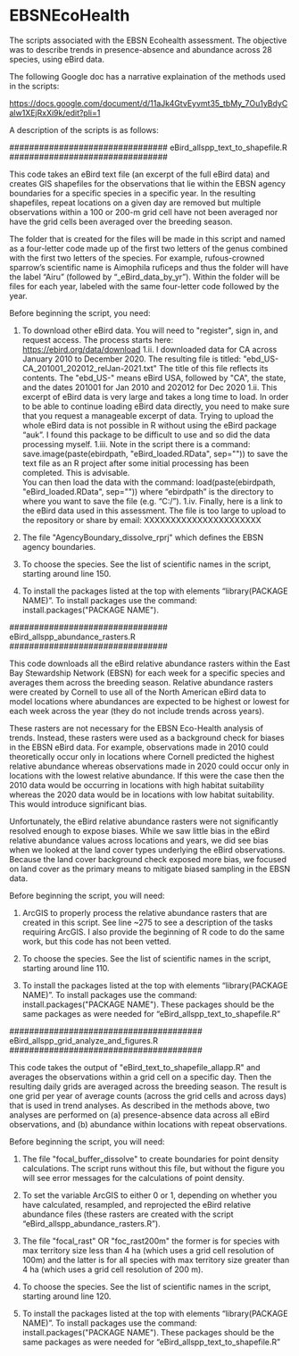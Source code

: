 # EBSNEcoHealth
The scripts associated with the EBSN Ecohealth assessment.  The objective was to describe trends in presence-absence and abundance across 28 species, using eBird data.

The following Google doc has a narrative explaination of the methods used in the scripts:

https://docs.google.com/document/d/11aJk4GtvEyvmt35_tbMy_7Ou1yBdyCalw1XEjRxXi9k/edit?pli=1

A description of the scripts is as follows:

################################
eBird_allspp_text_to_shapefile.R  
################################

This code takes an eBird text file (an excerpt of the full eBird data) and creates GIS shapefiles for the observations that lie within the EBSN agency boundaries for a specific species in a specific year.  In the resulting shapefiles, repeat locations on a given day are removed but multiple observations within a 100 or 200-m grid cell have not been averaged nor have the grid cells been averaged over the breeding season. 

The folder that is created for the files will be made in this script and named as a four-letter code made up of the first two letters of the genus combined with the first two letters of the species.  For example, rufous-crowned sparrow’s scientific name is Aimophila ruficeps and thus the folder will have the label “Airu” (followed by “_eBird_data_by_yr”).  Within the folder will be files for each year, labeled with the same four-letter code followed by the year. 

Before beginning the script, you need:

1. To download other eBird data.  You will need to "register", sign in, and request access.  The process starts here: https://ebird.org/data/download
1.ii. I downloaded data for CA across January 2010 to December 2020.  The resulting file is titled: "ebd_US-CA_201001_202012_relJan-2021.txt"
The title of this file reflects its contents.  The "ebd_US-" means eBird USA, followed by "CA", the state, and the dates 201001 for Jan 2010 and 202012 for Dec 2020
1.ii. This excerpt of eBird data is very large and takes a long time to load. In order to be able to continue loading eBird data directly, you need to make sure that you request a manageable excerpt of data.  Trying to upload the whole eBird data is not possible in R without using the eBird package “auk”. I found this package to be difficult to use and so did the data processing myself.
1.iii. Note in the script there is a command: 
save.image(paste(ebirdpath, "eBird_loaded.RData", sep=""))
to save the text file as an R project after some initial processing has been completed.  This is advisable.  
You can then load the data with the command:
		load(paste(ebirdpath, "eBird_loaded.RData", sep=""))
where “ebirdpath” is the directory to where you want to save the file (e.g. “C:/”).
1.iv. Finally, here is a link to the eBird data used in this assessment.  The file is too large to upload to the repository or share by email:
XXXXXXXXXXXXXXXXXXXXXX

2. The file "AgencyBoundary_dissolve_rprj" which defines the EBSN agency boundaries. 

3. To choose the species.  See the list of scientific names in the script, starting around line 150. 
4. To install the packages listed at the top with elements “library(PACKAGE NAME)”. To install packages use the command: install.packages("PACKAGE NAME").


################################
eBird_allspp_abundance_rasters.R
################################

This code downloads all the eBird relative abundance rasters within the East Bay Stewardship Network (EBSN) for each week for a specific species and averages them across the breeding season. Relative abundance rasters were created by Cornell to use all of the North American eBird data to model locations where abundances are expected to be highest or lowest for each week across the year (they do not include trends across years).  

These rasters are not necessary for the EBSN Eco-Health analysis of trends.  Instead, these rasters were used as a background check for biases in the EBSN eBird data.  For example, observations made in 2010 could theoretically occur only in locations where Cornell predicted the highest relative abundance whereas observations made in 2020 could occur only in locations with the lowest relative abundance.  If this were the case then the 2010 data would be occurring in locations with high habitat suitability whereas the 2020 data would be in locations with low habitat suitability.  This would introduce significant bias.  

Unfortunately, the eBird relative abundance rasters were not significantly resolved enough to expose biases.  While we saw little bias in the eBird relative abundance values across locations and years, we did see bias when we looked at the land cover types underlying the eBird observations.  Because the land cover background check exposed more bias, we focused on land cover as the primary means to mitigate biased sampling in the EBSN data.

Before beginning the script, you will need:

1. ArcGIS to properly process the relative abundance rasters that are created in this script.  See line ~275 to see a description of the tasks requiring ArcGIS.  I also provide the beginning of R code to do the same work, but this code has not been vetted.  

2. To choose the species.  See the list of scientific names in the script, starting around line 110. 

3. To install the packages listed at the top with elements “library(PACKAGE NAME)”. To install packages use the command: install.packages("PACKAGE NAME"). These packages should be the same packages as were needed for “eBird_allspp_text_to_shapefile.R”


#######################################
eBird_allspp_grid_analyze_and_figures.R
#######################################

This code takes the output of "eBird_text_to_shapefile_allapp.R" and averages the observations within a grid cell on a specific day. Then the resulting daily grids are averaged across the breeding season. The result is one grid per year of average counts (across the grid cells and across days) that is used in trend analyses. As described in the methods above, two analyses are performed on (a) presence-absence data across all eBird observations, and (b) abundance within locations with repeat observations. 

Before beginning the script, you will need:

1. The file "focal_buffer_dissolve" to create boundaries for point density calculations. The script runs without this file, but without the figure you will see error messages for the calculations of point density. 

2. To set the variable ArcGIS to either 0 or 1, depending on whether you have calculated, resampled, and reprojected the eBird relative abundance files (these rasters are created with the script “eBird_allspp_abundance_rasters.R”).

3. The file "focal_rast" OR "foc_rast200m"
the former is for species with max territory size less than 4 ha (which uses a grid cell resolution of 100m) and 
the latter is for all species with max territory size greater than 4 ha (which uses a grid cell resolution of 200 m). 

4. To choose the species.  See the list of scientific names in the script, starting around line 120. 

5. To install the packages listed at the top with elements “library(PACKAGE NAME)”. To install packages use the command: install.packages("PACKAGE NAME"). These packages should be the same packages as were needed for “eBird_allspp_text_to_shapefile.R”

